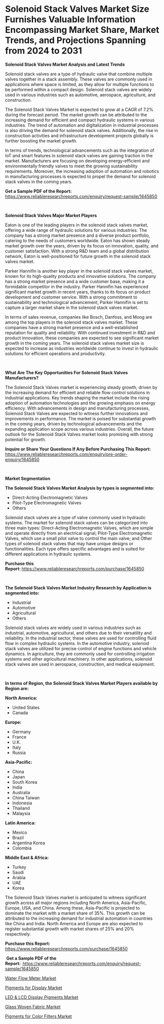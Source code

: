 <p><h1>Solenoid Stack Valves Market Size Furnishes Valuable Information Encompassing Market Share, Market Trends, and Projections Spanning from 2024 to 2031</h1></p><p><strong>Solenoid Stack Valves Market Analysis and Latest Trends</strong></p>
<p><p>Solenoid stack valves are a type of hydraulic valve that combine multiple valves together in a stack assembly. These valves are commonly used in applications where space is limited, as they allow for multiple functions to be performed within a compact design. Solenoid stack valves are widely used in various industries such as automotive, aerospace, agriculture, and construction.</p><p>The Solenoid Stack Valves Market is expected to grow at a CAGR of 7.2% during the forecast period. The market growth can be attributed to the increasing demand for efficient and compact hydraulic systems in various industries. The trend of automation and digitalization in industrial processes is also driving the demand for solenoid stack valves. Additionally, the rise in construction activities and infrastructure development projects globally is further boosting the market growth.</p><p>In terms of trends, technological advancements such as the integration of IoT and smart features in solenoid stack valves are gaining traction in the market. Manufacturers are focusing on developing energy-efficient and environmentally friendly valves to meet the growing sustainability requirements. Moreover, the increasing adoption of automation and robotics in manufacturing processes is expected to propel the demand for solenoid stack valves in the coming years.</p></p>
<p><strong>Get a Sample PDF of the Report:&nbsp;</strong> <a href="https://www.reliableresearchreports.com/enquiry/request-sample/1645850">https://www.reliableresearchreports.com/enquiry/request-sample/1645850</a></p>
<p>&nbsp;</p>
<p><strong>Solenoid Stack Valves Major Market Players</strong></p>
<p><p>Eaton is one of the leading players in the solenoid stack valves market, offering a wide range of hydraulic solutions for various industries. The company has a strong market presence and a diverse product portfolio, catering to the needs of customers worldwide. Eaton has shown steady market growth over the years, driven by its focus on innovation, quality, and customer satisfaction. With a strong R&D team and a global distribution network, Eaton is well-positioned for future growth in the solenoid stack valves market.</p><p>Parker Hannifin is another key player in the solenoid stack valves market, known for its high-quality products and innovative solutions. The company has a strong market presence and a wide customer base, making it a formidable competitor in the industry. Parker Hannifin has experienced significant market growth in recent years, thanks to its focus on product development and customer service. With a strong commitment to sustainability and technological advancement, Parker Hannifin is set to capture a larger market share in the solenoid stack valves market.</p><p>In terms of sales revenue, companies like Bosch, Danfoss, and Moog are among the top players in the solenoid stack valves market. These companies have a strong market presence and a well-established reputation for quality and reliability. With continued investment in R&D and product innovation, these companies are expected to see significant market growth in the coming years. The solenoid stack valves market size is expected to increase as industries worldwide continue to invest in hydraulic solutions for efficient operations and productivity.</p></p>
<p>&nbsp;</p>
<p><strong>What Are The Key Opportunities For Solenoid Stack Valves Manufacturers?</strong></p>
<p><p>The Solenoid Stack Valves market is experiencing steady growth, driven by the increasing demand for efficient and reliable flow control solutions in industrial applications. Key trends shaping the market include the rising adoption of automation technologies and the growing emphasis on energy efficiency. With advancements in design and manufacturing processes, Solenoid Stack Valves are expected to witness further innovations and improvements in performance. The market is poised for substantial growth in the coming years, driven by technological advancements and the expanding application scope across various industries. Overall, the future outlook for the Solenoid Stack Valves market looks promising with strong potential for growth.</p></p>
<p><strong>Inquire or Share Your Questions If Any Before Purchasing This Report:</strong> <a href="https://www.reliableresearchreports.com/enquiry/pre-order-enquiry/1645850">https://www.reliableresearchreports.com/enquiry/pre-order-enquiry/1645850</a></p>
<p>&nbsp;</p>
<p><strong>Market Segmentation</strong></p>
<p><strong>The Solenoid Stack Valves Market Analysis by types is segmented into:</strong></p>
<p><ul><li>Direct-Acting Electromagnetic Valves</li><li>Pilot-Type Electromagnetic Valves</li><li>Others</li></ul></p>
<p><p>Solenoid stack valves are a type of valve commonly used in hydraulic systems. The market for solenoid stack valves can be categorized into three main types: Direct-Acting Electromagnetic Valves, which are simple and operate directly from an electrical signal; Pilot-Type Electromagnetic Valves, which use a small pilot valve to control the main valve; and Other types of solenoid stack valves that may have unique designs or functionalities. Each type offers specific advantages and is suited for different applications in hydraulic systems.</p></p>
<p><strong>Purchase this Report:&nbsp;</strong><a href="https://www.reliableresearchreports.com/purchase/1645850">https://www.reliableresearchreports.com/purchase/1645850</a></p>
<p>&nbsp;</p>
<p><strong>The Solenoid Stack Valves Market Industry Research by Application is segmented into:</strong></p>
<p><ul><li>Industrial</li><li>Automotive</li><li>Agricultural</li><li>Others</li></ul></p>
<p><p>Solenoid stack valves are widely used in various industries such as industrial, automotive, agricultural, and others due to their versatility and reliability. In the industrial sector, these valves are used for controlling fluid flow in complex hydraulic systems. In the automotive industry, solenoid stack valves are utilized for precise control of engine functions and vehicle dynamics. In agriculture, they are commonly used for controlling irrigation systems and other agricultural machinery. In other applications, solenoid stack valves are used in aerospace, construction, and medical equipment.</p></p>
<p>&nbsp;</p>
<p><strong>In terms of Region, the Solenoid Stack Valves Market Players available by Region are:</strong></p>
<p>
    <p> <strong> North America: </strong>
        <ul>
            <li>United States</li>
            <li>Canada</li>
        </ul>
        </p> 
    <p> <strong> Europe: </strong>
        <ul>
            <li>Germany</li>
            <li>France</li>
            <li>U.K.</li>
            <li>Italy</li>
            <li>Russia</li>
        </ul>
        </p> 
    <p> <strong> Asia-Pacific: </strong>
        <ul>
            <li>China</li>
            <li>Japan</li>
            <li>South Korea</li>
            <li>India</li>
            <li>Australia</li>
            <li>China Taiwan</li>
            <li>Indonesia</li>
            <li>Thailand</li>
            <li>Malaysia</li>
        </ul>
        </p> 
    <p> <strong> Latin America: </strong>
        <ul>
            <li>Mexico</li>
            <li>Brazil</li>
            <li>Argentina Korea</li>
            <li>Colombia</li>
        </ul>
        </p> 
    <p> <strong> Middle East & Africa: </strong>
        <ul>
            <li>Turkey</li>
            <li>Saudi</li>
            <li>Arabia</li>
            <li>UAE</li>
            <li>Korea</li>
        </ul>
    </p>
    </p>
<p><p>The Solenoid Stack Valves market is anticipated to witness significant growth across all major regions including North America, Asia-Pacific, Europe, USA, and China. Among these, Asia-Pacific is projected to dominate the market with a market share of 35%. This growth can be attributed to the increasing demand for industrial automation in countries like China and India. North America and Europe are also expected to register substantial growth with market shares of 25% and 20% respectively.</p></p>
<p><strong>Purchase this Report: </strong><a href="https://www.reliableresearchreports.com/purchase/1645850">https://www.reliableresearchreports.com/purchase/1645850</a></p>
<p>&nbsp;<strong>Get a Sample PDF of the Report:&nbsp;&nbsp;</strong><a href="https://www.reliableresearchreports.com/enquiry/request-sample/1645850">https://www.reliableresearchreports.com/enquiry/request-sample/1645850</a></p>
<p><strong></strong></p>
<p><p><a href="https://view.publitas.com/reportprime-1/water-flow-meter-market-size-share-trends-analysis-report-by-material-by-type-by-end-user-by-region-and-segment-forecasts-2024-2031/">Water Flow Meter Market</a></p><p><a href="https://artistic-helicopter-ca9.notion.site/Pigments-for-Display-Market-Research-Report-Unlocks-Analysis-on-the-Market-Financial-Status-Market--4e6ab42422be415ea1b29fe35c345227">Pigments for Display Market</a></p><p><a href="https://valiant-lunge-8fe.notion.site/LED-LCD-Display-Pigments-Market-Offers-Provide-Insightful-Data-for-the-Time-Period-from-2024-to-20-85df90df0572428c97698f496396901c">LED & LCD Display Pigments Market</a></p><p><a href="https://view.publitas.com/reportprime-1/glass-woven-fabric-market-research-report-forecasted-for-period-from-2024-2031-by-market-type-market-application-and-region/">Glass Woven Fabric Market</a></p><p><a href="https://picayune-night-cbd.notion.site/Pigments-for-Color-Filters-Market-Research-Report-Provides-Critical-Insights-that-can-help-Shape-Bus-9d784f0b07c647fb991c18bddf3b6bbd">Pigments for Color Filters Market</a></p></p>